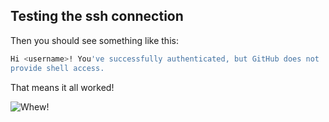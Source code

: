 ##  Testing the ssh connection

Then you should see something like this:

```bash
Hi <username>! You've successfully authenticated, but GitHub does not
provide shell access.
```
That means it all worked!

![Whew!](images/whew.gif)